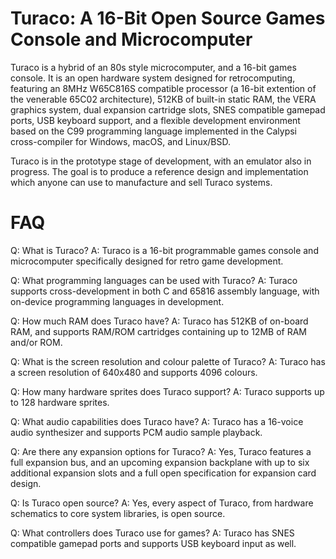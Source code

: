 # Turaco: A 16-Bit Open Source Games Console and Microcomputer

Turaco is a hybrid of an 80s style microcomputer, and a 16-bit games console. It is an open hardware system designed for retrocomputing, featuring an 8MHz W65C816S compatible processor (a 16-bit extention of the venerable 65C02 architecture), 512KB of built-in static RAM, the VERA graphics system, dual expansion cartridge slots, SNES compatible gamepad ports, USB keyboard support, and a flexible development environment based on the C99 programming language implemented in the Calypsi cross-compiler for Windows, macOS, and Linux/BSD.

Turaco is in the prototype stage of development, with an emulator also in progress. The goal is to produce a reference design and implementation which anyone can use to manufacture and sell Turaco systems.

# FAQ

Q: What is Turaco?
A: Turaco is a 16-bit programmable games console and microcomputer specifically designed for retro game development.

Q: What programming languages can be used with Turaco?
A: Turaco supports cross-development in both C and 65816 assembly language, with on-device programming languages in development.

Q: How much RAM does Turaco have?
A: Turaco has 512KB of on-board RAM, and supports RAM/ROM cartridges containing up to 12MB of RAM and/or ROM.

Q: What is the screen resolution and colour palette of Turaco?
A: Turaco has a screen resolution of 640x480 and supports 4096 colours.

Q: How many hardware sprites does Turaco support?
A: Turaco supports up to 128 hardware sprites.

Q: What audio capabilities does Turaco have?
A: Turaco has a 16-voice audio synthesizer and supports PCM audio sample playback.

Q: Are there any expansion options for Turaco?
A: Yes, Turaco features a full expansion bus, and an upcoming expansion backplane with up to six additional expansion slots and a full open specification for expansion card design.

Q: Is Turaco open source?
A: Yes, every aspect of Turaco, from hardware schematics to core system libraries, is open source.

Q: What controllers does Turaco use for games?
A: Turaco has SNES compatible gamepad ports and supports USB keyboard input as well.
